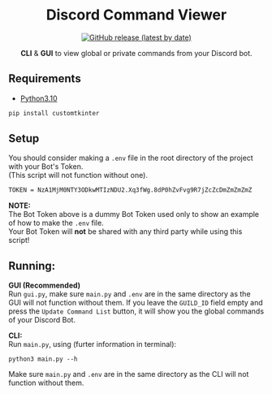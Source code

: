 
<div style="text-align: center;">

# Discord Command Viewer

[![GitHub release (latest by date)](https://img.shields.io/github/v/release/Vox314/Discord-Command-Viewer?color=blue)](https://github.com/Vox314/Discord-Command-Viewer/releases) <!-- [![Github All Releases](https://img.shields.io/github/downloads/Vox314/Discord-Command-Viewer/total.svg?color=lightgreen)]() -->

**CLI** & **GUI** to view global or private commands from your Discord bot.

</div>

## Requirements

- [Python3.10](https://www.python.org/downloads/release/python-3100/)

```bash
pip install customtkinter
```

## Setup
You should consider making a `.env` file in the root directory of the project with your Bot's Token.\
(This script will not function without one).

```bash
TOKEN = NzA1MjM0NTY3ODkwMTIzNDU2.Xq3fWg.8dP0hZvFvg9R7jZcZcDmZmZmZmZ
```

**NOTE:**\
The Bot Token above is a dummy Bot Token used only to show an example of how to make the `.env` file.\
Your Bot Token will **not** be shared with any third party while using this script!

## Running:

**GUI (Recommended)**\
Run `gui.py`, make sure `main.py` and `.env` are in the same directory as the GUI will not function without them.
If you leave the `GUILD_ID` field empty and press the `Update Command List` button, it will show you the global commands of your Discord Bot.

**CLI:**\
Run `main.py`, using (furter information in terminal): 

```
python3 main.py --h
```

Make sure `main.py` and `.env` are in the same directory as the CLI will not function without them.